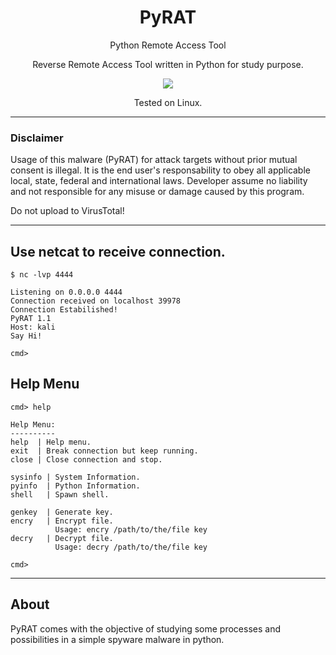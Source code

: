 <h1 align="center">PyRAT</h1>
<p align="center">Python Remote Access Tool</p>
<p align="center">Reverse Remote Access Tool written in Python for study purpose.</p>
<p align="center"> 
   <img src="https://img.shields.io/badge/language-python-blue.svg">
</p>
<p align="center">Tested on Linux.</p>

---

### Disclaimer
Usage of this malware (PyRAT) for attack targets without prior mutual consent is illegal. 
It is the end user's responsability to obey all applicable local, state, federal and international laws. 
Developer assume no liability and not responsible for any misuse or damage caused by this program.

Do not upload to VirusTotal!

---

## Use netcat to receive connection.
```
$ nc -lvp 4444

Listening on 0.0.0.0 4444
Connection received on localhost 39978
Connection Estabilished!
PyRAT 1.1
Host: kali
Say Hi!

cmd>
```

## Help Menu
```
cmd> help

Help Menu:
----------
help  | Help menu.
exit  | Break connection but keep running.
close | Close connection and stop.
    
sysinfo | System Information.
pyinfo  | Python Information.
shell   | Spawn shell.
    
genkey  | Generate key.
encry   | Encrypt file.
          Usage: encry /path/to/the/file key
decry   | Decrypt file.
          Usage: decry /path/to/the/file key
          
cmd>
```
---

## About 
PyRAT comes with the objective of studying some processes and possibilities in a simple spyware malware in python.


